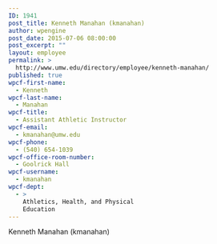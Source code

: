 ```yaml
---
ID: 1941
post_title: Kenneth Manahan (kmanahan)
author: wpengine
post_date: 2015-07-06 08:00:00
post_excerpt: ""
layout: employee
permalink: >
  http://www.umw.edu/directory/employee/kenneth-manahan/
published: true
wpcf-first-name:
  - Kenneth
wpcf-last-name:
  - Manahan
wpcf-title:
  - Assistant Athletic Instructor
wpcf-email:
  - kmanahan@umw.edu
wpcf-phone:
  - (540) 654-1039
wpcf-office-room-number:
  - Goolrick Hall
wpcf-username:
  - kmanahan
wpcf-dept:
  - >
    Athletics, Health, and Physical
    Education
---
```

Kenneth Manahan (kmanahan)